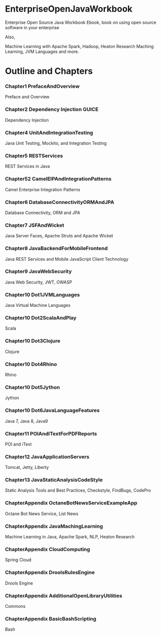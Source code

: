 # EnterpriseOpenJavaWorkbook
Enterprise Open Source Java Workbook Ebook, book on using open source software in your enterprise

Also,

Machine Learning with Apache Spark, Hadoop, Heaton Research Maching Learning, JVM Languages and more.

# Outline and Chapters

### Chapter1 PrefaceAndOverview

Preface and Overview

### Chapter2 Dependency Injection GUICE

Dependency Injection


### Chapter4 UnitAndIntegrationTesting

Java Unit Testing, Mockito, and Integration Testing

### Chapter5 RESTServices

REST Services in Java

### Chapter52 CamelEIPAndIntegrationPatterns

Camel Enterprise Integration Patterns

### Chapter6 DatabaseConnectivityORMAndJPA

Database Connectivity, ORM and JPA

### Chapter7 JSFAndWicket

Java Server Faces, Apache Struts and Apache Wicket

### Chapter8 JavaBackendForMobileFrontend

Java REST Services and Mobile JavaScript Client Technology

### Chapter9 JavaWebSecurity

Java Web Security, JWT, OWASP

### Chapter10 Dot1JVMLanguages

Java Virtual Machine Languages

### Chapter10 Dot2ScalaAndPlay

Scala

### Chapter10 Dot3Clojure

Clojure

### Chapter10 Dot4Rhino

Rhino

### Chapter10 Dot5Jython

Jython

### Chapter10 Dot6JavaLanguageFeatures

Java 7, Java 8, Java9

### Chapter11 POIAndITextForPDFReports

POI and iText

### Chapter12 JavaApplicationServers

Tomcat, Jetty, Liberty

### Chapter13 JavaStaticAnalysisCodeStyle

Static Analysis Tools and Best Practices, Checkstyle, FindBugs, CodePro

### ChapterAppendix OctaneBotNewsServiceExampleApp

Octane Bot News Service, List News

### ChapterAppendix JavaMachingLearning

Machine Learning in Java, Apache Spark, NLP, Heaton Research

### ChapterAppendix CloudComputing

Spring Cloud

### ChapterAppendix DroolsRulesEngine

Drools Engine

### ChapterAppendix AdditionalOpenLibraryUtilities

Commons

### ChapterAppendix BasicBashScripting

Bash

